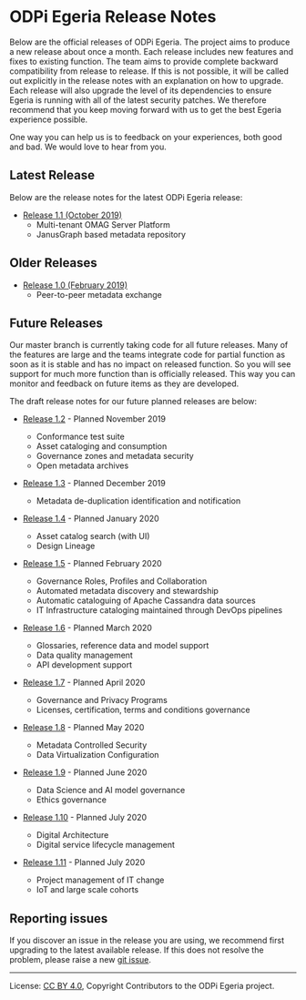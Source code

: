 <!-- SPDX-License-Identifier: CC-BY-4.0 -->
<!-- Copyright Contributors to the ODPi Egeria project. -->

# ODPi Egeria Release Notes

Below are the official releases of ODPi Egeria.  The project aims to
produce a new release about once a month.  Each release includes
new features and fixes to existing function.  The team aims to
provide complete backward compatibility from release to release.
If this is not possible, it will be called out explicitly in the
release notes with an explanation on how to upgrade.
Each release will also upgrade the level of its dependencies to
ensure Egeria is running with all of the latest security patches.
We therefore recommend that you keep moving forward with us to
get the best Egeria experience possible.

One way you can help us is to feedback on your experiences, both good
and bad.  We would love to hear from you.

## Latest Release

Below are the release notes for the latest ODPi Egeria release:

* [Release 1.1 (October 2019)](release-notes-1-1.md)
    * Multi-tenant OMAG Server Platform
    * JanusGraph based metadata repository

## Older Releases

* [Release 1.0 (February 2019)](release-notes-1-0.md)
    * Peer-to-peer metadata exchange


## Future Releases

Our master branch is currently taking code for all future releases.
Many of the features are large and the teams integrate code for
partial function as soon as it is stable and has no impact on released function.
So you will see support for much more function than is officially released.
This way you can monitor and feedback on future items as they are developed.

The draft release notes for our future planned releases are below:

* [Release 1.2](release-notes-1-2.md) - Planned November 2019
    * Conformance test suite
    * Asset cataloging and consumption
    * Governance zones and metadata security
    * Open metadata archives
    
* [Release 1.3](release-notes-1-3.md) - Planned December 2019
    * Metadata de-duplication identification and notification
    
* [Release 1.4](release-notes-1-4.md) - Planned January 2020
    * Asset catalog search (with UI)
    * Design Lineage
    
* [Release 1.5](release-notes-1-5.md) - Planned February 2020
    * Governance Roles, Profiles and Collaboration
    * Automated metadata discovery and stewardship
    * Automatic cataloguing of Apache Cassandra data sources
    * IT Infrastructure cataloging maintained through DevOps pipelines
    
* [Release 1.6](release-notes-1-6.md) - Planned March 2020
    * Glossaries, reference data and model support
    * Data quality management
    * API development support
    
* [Release 1.7](release-notes-1-7.md) - Planned April 2020
    * Governance and Privacy Programs
    * Licenses, certification, terms and conditions governance
    
* [Release 1.8](release-notes-1-8.md) - Planned May 2020
    * Metadata Controlled Security
    * Data Virtualization Configuration
    
* [Release 1.9](release-notes-1-9.md) - Planned June 2020
    * Data Science and AI model governance
    * Ethics governance
    
 * [Release 1.10](release-notes-1-10.md) - Planned July 2020
    * Digital Architecture
    * Digital service lifecycle management
    
* [Release 1.11](release-notes-1-11.md) - Planned July 2020
    * Project management of IT change
    * IoT and large scale cohorts


## Reporting issues

If you discover an issue in the release you are using, we recommend
first upgrading to the latest available release.  If this does not
resolve the problem, please raise a new
[git issue](https://github.com/odpi/egeria).


----
License: [CC BY 4.0](https://creativecommons.org/licenses/by/4.0/),
Copyright Contributors to the ODPi Egeria project.